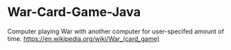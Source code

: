 # War-Card-Game-Java
Computer playing War with another computer for user-specifed amount of time. https://en.wikipedia.org/wiki/War_(card_game)
